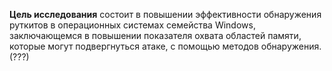 **Цель исследования** состоит в повышении эффективности обнаружения руткитов в операционных системах семейства Windows, заключающемся в повышении показателя охвата областей памяти, которые могут подвергнуться атаке, с помощью методов обнаружения. (???)